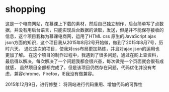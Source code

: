 # shopping
这是一个电商网站，在慕课上下载的素材，然后自己独立制作，后台简单写了点数据，并没有用后台语言，只能实现后台数据的读取，发送，但是并不能保存接收的
信息，这个项目我称为慕课电商网，运用了HTML css 原生的JavaScript ajax json方面的知识，这个项目我从2015年8月2号开始做，做到了2015年8月7号，历时六天。
通过这次的项目，使我对css布局更加熟练，并且对ajax json的运用也更加了解。
在这个项目的制作过程中，我遇到了很多问题，通过在网上查资料，最后得以解决，每次解决了一个问题我都会很兴奋，每次做完一个页面就会很有成就感，
虽然项目全部都完成了，但是该项目仍然存在问题，代码优化并没有考虑，兼容chrome，Firefox，IE我没有做兼容。

2015年12月9日，进行修整：
将网站进行代码重用、增加代码的可靠性
